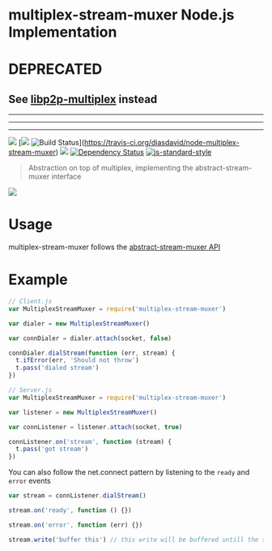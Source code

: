 multiplex-stream-muxer Node.js Implementation
=============================================

# DEPRECATED
## See [libp2p-multiplex](https://github.com/diasdavid/js-libp2p-multiplex) instead


---------------------------------------------------------------------------
---------------------------------------------------------------------------
---------------------------------------------------------------------------

[![](https://img.shields.io/badge/made%20by-Protocol%20Labs-blue.svg?style=flat-square)](http://ipn.io) [[![](https://img.shields.io/badge/freenode-%23ipfs-blue.svg?style=flat-square)](http://webchat.freenode.net/?channels=%23ipfs) ![Build Status](https://travis-ci.org/diasdavid/node-multiplex-stream-muxer.svg?style=flat-square)](https://travis-ci.org/diasdavid/node-multiplex-stream-muxer) ![](https://img.shields.io/badge/coverage-%3F-yellow.svg?style=flat-square) [![Dependency Status](https://david-dm.org/diasdavid/node-multiplex-stream-muxer.svg?style=flat-square)](https://david-dm.org/diasdavid/node-multiplex-stream-muxer) [![js-standard-style](https://img.shields.io/badge/code%20style-standard-brightgreen.svg?style=flat-square)](https://github.com/feross/standard)

> Abstraction on top of multiplex, implementing the abstract-stream-muxer interface

[![](https://github.com/diasdavid/abstract-stream-muxer/blob/master/img/badge.png)](https://github.com/diasdavid/abstract-stream-muxer)

# Usage

multiplex-stream-muxer follows the [abstract-stream-muxer API](https://github.com/diasdavid/abstract-stream-muxer#api)

# Example

```JavaScript
// Client.js
var MultiplexStreamMuxer = require('multiplex-stream-muxer')

var dialer = new MultiplexStreamMuxer()

var connDialer = dialer.attach(socket, false)

connDialer.dialStream(function (err, stream) {
  t.ifError(err, 'Should not throw')
  t.pass('dialed stream')
})
```

```JavaScript
// Server.js
var MultiplexStreamMuxer = require('multiplex-stream-muxer')

var listener = new MultiplexStreamMuxer()

var connListener = listener.attach(socket, true)

connListener.on('stream', function (stream) {
  t.pass('got stream')
})
```

You can also follow the net.connect pattern by listening to the `ready` and `error` events

```JavaScript
var stream = connListener.dialStream()

stream.on('ready', function () {})

stream.on('error', function (err) {})

stream.write('buffer this') // this write will be buffered untill the socket is ready to transmit
```
